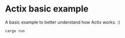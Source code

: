 # Actix basic example

A basic example to better understand how Actix works. :)

```bash
cargo run
```
